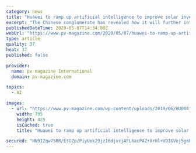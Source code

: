 ```yaml
---
category: news
title: "Huawei to ramp up artificial intelligence to improve solar inverters"
excerpt: "The Chinese conglomerate has revealed how it will further integrate artificial intelligence (AI) in its string devices this year. The approach includes the transformation of inverters into smart PV controllers,"
publishedDateTime: 2020-05-07T14:34:00Z
webUrl: "https://www.pv-magazine.com/2020/05/07/huawei-to-ramp-up-artificial-intelligence-to-improve-solar-inverters/"
type: article
quality: 37
heat: 37
published: false

provider:
  name: pv magazine International
  domain: pv-magazine.com

topics:
  - AI

images:
  - url: "https://www.pv-magazine.com/wp-content/uploads/2019/06/HU008_PV-Plant-in-Dubai-1.jpg"
    width: 795
    height: 425
    isCached: true
    title: "Huawei to ramp up artificial intelligence to improve solar inverters"

secured: "HN9IZqw75RR/EtGZp/PiyUok29jzI6djxrjAFLhacPAZ+XrHl+VDIGVej5goPeut3CNfESwI6swUQYyRnS+xojEQ26KzAca9kFRSN3WE/uT7VLRsp0GgpCKs34X1BBEEd/swGhzMIWPY5ttIL5Bmh1g//TW2iGS4+n9iSV+JvUq0QpQbIZRyCCMabHcKnrBlgjrA2/wD7yLRPgscV6iFZSjaFp+Ybs1AWviedWUeSJBct5NhlO3Sv7cslXhPpxGfQ48M5zLABv03CMC7XbDON8AUhIxC7kWbfMFNR5+xysPuwpkuG8H7LLCGA/rCyQiUeCH19MCscZfniwQMb8K51KuVZzuLdPCd2iXHHBmFsZheT1nFewjkQHFEI1c1pDaXJhGx6GdV5RhiqCDk8aTzo+WnWBK3awmyI+CmkPugO8mE6ZDR4hkvzh2af4Iz2JdeLVI7wagBfEozQj0L4BeX74wW1dv9ZEWGzNY3Li7ODcY=;tuS/4w67UNXwEfqrY+4lsw=="
---
```


